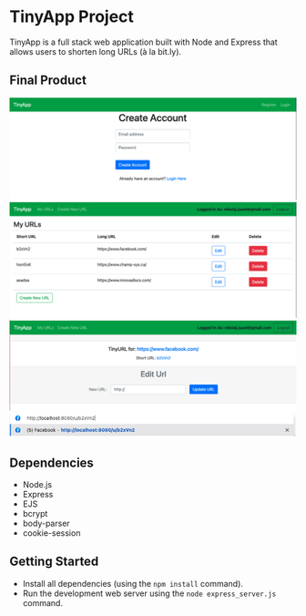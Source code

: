 # TinyApp Project

TinyApp is a full stack web application built with Node and Express that allows users to shorten long URLs (à la bit.ly).

## Final Product

!["Main create an account page"](docs/create-account.png)
!["List of shortned urls that can be modified or deleted"](docs/generated-short-urls.png)
!["image of how to modify existing short url"](docs/edit-or-modify-url.png)
!["Preview of short url redirecting to designated site"](docs/short-url-redirecting.png)

## Dependencies

- Node.js
- Express
- EJS
- bcrypt
- body-parser
- cookie-session

## Getting Started

- Install all dependencies (using the `npm install` command).
- Run the development web server using the `node express_server.js` command.